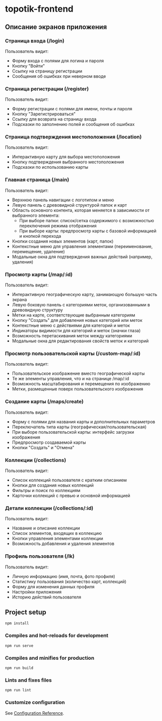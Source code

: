 # topotik-frontend

## Описание экранов приложения

### Страница входа (/login)
Пользователь видит:
- Форму входа с полями для логина и пароля
- Кнопку "Войти"
- Ссылку на страницу регистрации
- Сообщения об ошибках при неверном вводе

### Страница регистрации (/register)
Пользователь видит:
- Форму регистрации с полями для имени, почты и пароля
- Кнопку "Зарегистрироваться"
- Ссылку для возврата на страницу входа
- Подсказки по заполнению полей и сообщения об ошибках

### Страница подтверждения местоположения (/location)
Пользователь видит:
- Интерактивную карту для выбора местоположения
- Кнопку подтверждения выбранного местоположения
- Подсказки по использованию карты

### Главная страница (/main)
Пользователь видит:
- Верхнюю панель навигации с логотипом и меню
- Левую панель с древовидной структурой папок и карт
- Область основного контента, которая меняется в зависимости от выбранного элемента:
  - При выборе папки: список/сетка содержимого с возможностью переключения режима отображения
  - При выборе карты: предпросмотр карты с базовой информацией и кнопкой перехода
- Кнопки создания новых элементов (карт, папок)
- Контекстные меню для управления элементами (переименование, перемещение, удаление)
- Модальные окна для подтверждения важных действий (например, удаления)

### Просмотр карты (/map/:id)
Пользователь видит:
- Интерактивную географическую карту, занимающую большую часть экрана
- Левую боковую панель с категориями меток, организованными в древовидную структуру
- Метки на карте, соответствующие выбранным категориям
- Кнопку "Создать" для добавления новых категорий или меток
- Контекстные меню с действиями для категорий и меток
- Индикаторы видимости для категорий и меток (значки глаза)
- Возможность перетаскивания меток между категориями
- Модальные окна для редактирования свойств меток и категорий

### Просмотр пользовательской карты (/custom-map/:id)
Пользователь видит:
- Пользовательское изображение вместо географической карты
- Те же элементы управления, что и на странице /map/:id
- Возможность масштабирования и перемещения по изображению
- Метки, размещенные поверх пользовательского изображения

### Создание карты (/maps/create)
Пользователь видит:
- Форму с полями для названия карты и дополнительных параметров
- Переключатель типа карты (географическая/пользовательская)
- При выборе пользовательской карты: интерфейс загрузки изображения
- Предпросмотр создаваемой карты
- Кнопки "Создать" и "Отмена"

### Коллекции (/collections)
Пользователь видит:
- Список коллекций пользователя с кратким описанием
- Кнопки для создания новых коллекций
- Фильтры и поиск по коллекциям
- Карточки коллекций с превью и основной информацией

### Детали коллекции (/collections/:id)
Пользователь видит:
- Название и описание коллекции
- Список элементов, входящих в коллекцию
- Кнопки управления элементами коллекции
- Возможность добавления и удаления элементов

### Профиль пользователя (/lk)
Пользователь видит:
- Личную информацию (имя, почта, фото профиля)
- Статистику пользования (количество карт, коллекций)
- Форму для изменения данных профиля
- Настройки приложения
- Историю действий пользователя

## Project setup
```
npm install
```

### Compiles and hot-reloads for development
```
npm run serve
```

### Compiles and minifies for production
```
npm run build
```

### Lints and fixes files
```
npm run lint
```

### Customize configuration
See [Configuration Reference](https://cli.vuejs.org/config/).
